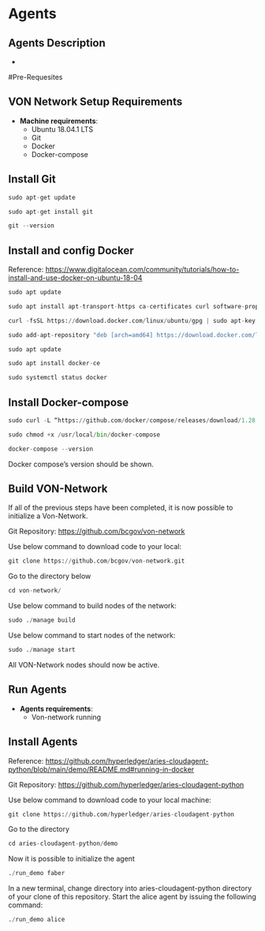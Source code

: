 # Agents
## Agents Description
-
#Pre-Requesites
## VON Network Setup Requirements 

* **Machine requirements**: 
  * Ubuntu 18.04.1 LTS
  * Git 
  * Docker
  * Docker-compose

## Install Git
```python
sudo apt-get update
```
```python
sudo apt-get install git
```
```python
git --version
```
## Install and config Docker
Reference: https://www.digitalocean.com/community/tutorials/how-to-install-and-use-docker-on-ubuntu-18-04
```python
sudo apt update
```
```python
sudo apt install apt-transport-https ca-certificates curl software-properties-common
```
```python
curl -fsSL https://download.docker.com/linux/ubuntu/gpg | sudo apt-key add -
```
```python
sudo add-apt-repository "deb [arch=amd64] https://download.docker.com/linux/ubuntu bionic stable"
```
```python
sudo apt update
```
```python
sudo apt install docker-ce
```
```python
sudo systemctl status docker
```


## Install Docker-compose
```python
sudo curl -L “https://github.com/docker/compose/releases/download/1.28.5/docker-compose-$(uname -s)-$(uname -m)” -o /usr/local/bin/docker-compose
```
```python
sudo chmod +x /usr/local/bin/docker-compose
```
```python
docker-compose --version
```
Docker compose’s version should be shown.

## Build VON-Network
If all of the previous steps have been completed, it is now possible to initialize a Von-Network.

Git Repository: https://github.com/bcgov/von-network

Use below command to download code to your local:
```python
git clone https://github.com/bcgov/von-network.git
```
Go to the directory below
```python
cd von-network/
```
Use below command to build nodes of the network:
```python
sudo ./manage build
```
Use below command to start nodes of the network:
```python
sudo ./manage start
```
All VON-Network nodes should now be active.

## Run Agents 

* **Agents requirements**: 
  * Von-network running
  
## Install Agents
Reference: https://github.com/hyperledger/aries-cloudagent-python/blob/main/demo/README.md#running-in-docker

Git Repository: https://github.com/hyperledger/aries-cloudagent-python

Use below command to download code to your local machine:
```python
git clone https://github.com/hyperledger/aries-cloudagent-python
```
Go to the directory
```python
cd aries-cloudagent-python/demo
```
Now it is possible to initialize the agent
```python
./run_demo faber
```
In a new terminal, change directory into aries-cloudagent-python directory of your clone of this repository. Start the alice agent by issuing the following command:
```python
./run_demo alice
```
